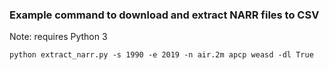 ### Example command to download and extract NARR files to CSV
Note: requires Python 3
```
python extract_narr.py -s 1990 -e 2019 -n air.2m apcp weasd -dl True
```
